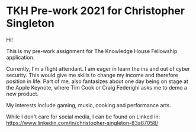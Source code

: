 # TKH Pre-work 2021 for Christopher Singleton

Hi!

This is my pre-work assignment for The Knowledge House Fellowship application.

Currently, I'm a flight attendant. I am eager in learn the ins and out of cyber security. This would give me skills to change my income and therefore position in life. Part of me, also fantasizes about one day being on stage at the Apple Keynote, where Tim Cook or Craig Federighi asks me to demo a new product.

My interests include gaming, music, cooking and performance arts.

While I don't care for social media, I can be found on Linked in: https://www.linkedin.com/in/christopher-singleton-83a87058/


